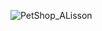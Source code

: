 
![PetShop_ALisson](https://github.com/user-attachments/assets/80d742d7-46e5-40c7-87c1-f39e547d92a8)

